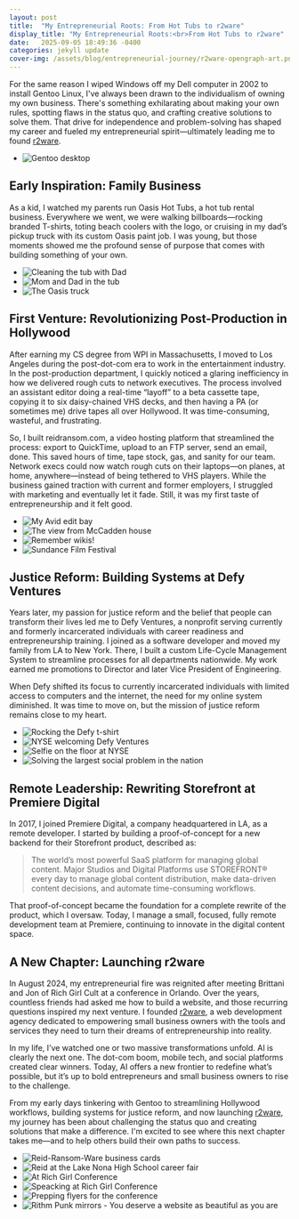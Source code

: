 ```yaml
---
layout: post
title:  "My Entrepreneurial Roots: From Hot Tubs to r2ware"
display_title: "My Entrepreneurial Roots:<br>From Hot Tubs to r2ware"
date:   2025-09-05 18:49:36 -0400
categories: jekyll update
cover-img: /assets/blog/entrepreneurial-journey/r2ware-opengraph-art.png
---
```


For the same reason I wiped Windows off my Dell computer in 2002 to install Gentoo Linux, I've always been drawn to the individualism of owning my own business. There's something exhilarating about making your own rules, spotting flaws in the status quo, and crafting creative solutions to solve them. That drive for independence and problem-solving has shaped my career and fueled my entrepreneurial spirit—ultimately leading me to found [r2ware](https://r2ware.dev).

* ![Gentoo desktop](/assets/blog/entrepreneurial-journey/gentoo-desktop.jpg)

## Early Inspiration: Family Business

As a kid, I watched my parents run Oasis Hot Tubs, a hot tub rental business. Everywhere we went, we were walking billboards—rocking branded T-shirts, toting beach coolers with the logo, or cruising in my dad’s pickup truck with its custom Oasis paint job. I was young, but those moments showed me the profound sense of purpose that comes with building something of your own.

* ![Cleaning the tub with Dad](/assets/blog/entrepreneurial-journey/oasis-cleaning-tub.jpg)
* ![Mom and Dad in the tub](/assets/blog/entrepreneurial-journey/oasis-mom-and-dad.jpg)
* ![The Oasis truck](/assets/blog/entrepreneurial-journey/oasis-truck.jpg)

## First Venture: Revolutionizing Post-Production in Hollywood

After earning my CS degree from WPI in Massachusetts, I moved to Los Angeles during the post-dot-com era to work in the entertainment industry. In the post-production department, I quickly noticed a glaring inefficiency in how we delivered rough cuts to network executives. The process involved an assistant editor doing a real-time “layoff” to a beta cassette tape, copying it to six daisy-chained VHS decks, and then having a PA (or sometimes me) drive tapes all over Hollywood. It was time-consuming, wasteful, and frustrating.

So, I built reidransom.com, a video hosting platform that streamlined the process: export to QuickTime, upload to an FTP server, send an email, done. This saved hours of time, tape stock, gas, and sanity for our team. Network execs could now watch rough cuts on their laptops—on planes, at home, anywhere—instead of being tethered to VHS players. While the business gained traction with current and former employers, I struggled with marketing and eventually let it fade. Still, it was my first taste of entrepreneurship and it felt good.

* ![My Avid edit bay](/assets/blog/entrepreneurial-journey/avid-edit-bay.jpg)
* ![The view from McCadden house](/assets/blog/entrepreneurial-journey/hollywood-and-highland.jpg)
* ![Remember wikis!](/assets/blog/entrepreneurial-journey/reidransom.com-hosting.png)
* ![Sundance Film Festival](/assets/blog/entrepreneurial-journey/sundance-film-festival-2011.jpg)

## Justice Reform: Building Systems at Defy Ventures

Years later, my passion for justice reform and the belief that people can transform their lives led me to Defy Ventures, a nonprofit serving currently and formerly incarcerated individuals with career readiness and entrepreneurship training. I joined as a software developer and moved my family from LA to New York. There, I built a custom Life-Cycle Management System to streamline processes for all departments nationwide. My work earned me promotions to Director and later Vice President of Engineering.

When Defy shifted its focus to currently incarcerated individuals with limited access to computers and the internet, the need for my online system diminished. It was time to move on, but the mission of justice reform remains close to my heart.

* ![Rocking the Defy t-shirt](/assets/blog/entrepreneurial-journey/defy-ventures-shirt-and-kids.jpg)
* ![NYSE welcoming Defy Ventures](/assets/blog/entrepreneurial-journey/ny-stock-exchange-welcomes-defy-ventures.jpg)
* ![Selfie on the floor at NYSE](/assets/blog/entrepreneurial-journey/reid-at-ny-stock-exchange.jpg)
* ![Solving the largest social problem in the nation](/assets/blog/entrepreneurial-journey/while-youre-building-the-next.jpg)

## Remote Leadership: Rewriting Storefront at Premiere Digital

In 2017, I joined Premiere Digital, a company headquartered in LA, as a remote developer. I started by building a proof-of-concept for a new backend for their Storefront product, described as:

> The world’s most powerful SaaS platform for managing global content. Major Studios and Digital Platforms use STOREFRONT® every day to manage global content distribution, make data-driven content decisions, and automate time-consuming workflows.

That proof-of-concept became the foundation for a complete rewrite of the product, which I oversaw. Today, I manage a small, focused, fully remote development team at Premiere, continuing to innovate in the digital content space.

## A New Chapter: Launching r2ware

In August 2024, my entrepreneurial fire was reignited after meeting Brittani and Jon of Rich Girl Cult at a conference in Orlando. Over the years, countless friends had asked me how to build a website, and those recurring questions inspired my next venture. I founded [r2ware](https://r2ware.dev), a web development agency dedicated to empowering small business owners with the tools and services they need to turn their dreams of entrepreneurship into reality.

In my life, I’ve watched one or two massive transformations unfold. AI is clearly the next one. The dot-com boom, mobile tech, and social platforms created clear winners. Today, AI offers a new frontier to redefine what’s possible, but it’s up to bold entrepreneurs and small business owners to rise to the challenge.

From my early days tinkering with Gentoo to streamlining Hollywood workflows, building systems for justice reform, and now launching [r2ware](https://r2ware.dev), my journey has been about challenging the status quo and creating solutions that make a difference. I'm excited to see where this next chapter takes me—and to help others build their own paths to success.

* ![Reid-Ransom-Ware business cards](/assets/img/started-a-company-cover.jpg)
* ![Reid at the Lake Nona High School career fair](/assets/blog/entrepreneurial-journey/reid-at-career-fair.jpg)
* ![At Rich Girl Conference](/assets/blog/entrepreneurial-journey/rich-girl-conf.jpg)
* ![Speacking at Rich Girl Conference](/assets/blog/entrepreneurial-journey/speaking-at-rich-girl.jpg)
* ![Prepping flyers for the conference](/assets/blog/entrepreneurial-journey/rp-flyers.jpg)
* ![Rithm Punk mirrors - You deserve a website as beautiful as you are](/assets/blog/entrepreneurial-journey/rithm-punk-mirrors.jpg)
